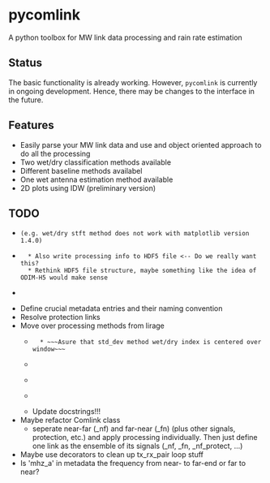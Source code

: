 # pycomlink

A python toolbox for MW link data processing and rain rate estimation

## Status
The basic functionality is already working. However, `pycomlink` is currently in ongoing development. Hence, there may be changes to the interface in the future.

## Features
 * Easily parse your MW link data and use and object oriented approach to do all the processing
 * Two wet/dry classification methods available
 * Different baseline methods availabel
 * One wet antenna estimation method available
 * 2D plots using IDW (preliminary version) 

## TODO
 * ~~~Fix problem with spectrogram from matplotlib.mlab in version > 1.3.0 ~~~ Problem disappeard with matplotlib v1.4.3
   (e.g. wet/dry stft method does not work with matplotlib version 1.4.0)
 * ~~~Function for saving Comlink object to HDF5~~~
     * Also write processing info to HDF5 file <-- Do we really want this?
     * Rethink HDF5 file structure, maybe something like the idea of ODIM-H5 would make sense
 * ~~~Query metadata (location, frequency, etc.) from database and parse to Comlink object~~~
 * Define crucial metadata entries and their naming convention
 * Resolve protection links
 * Move over processing methods from lirage
     * ~~~wet/dry std_dev~~~
         * ~~~Asure that std_dev method wet/dry index is centered over window~~~
     * ~~~wet/dty SFTF~~~
     * ~~~wet antenna Schleiss et al~~~
     * ~~~A-R transformation~~~
     * Update docstrings!!!
 * Maybe refactor Comlink class
     * seperate near-far (_nf) and far-near (_fn) (plus other signals, protection, etc.)
       and apply processing individually. Then just define one link as the ensemble of
       its signals (_nf, _fn, _nf_protect, ...)
 * Maybe use decorators to clean up tx_rx_pair loop stuff
 * Is 'mhz_a' in metadata the frequency from near- to far-end or far to near?